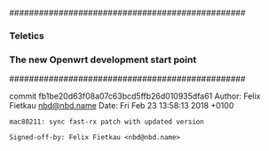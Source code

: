 ################################################
###		Teletics 
### The new Openwrt development start point ####
################################################

commit fb1be20d63f08a07c63bcd5ffb26d010935dfa61
Author: Felix Fietkau <nbd@nbd.name>
Date:   Fri Feb 23 13:58:13 2018 +0100

    mac80211: sync fast-rx patch with updated version
    
    Signed-off-by: Felix Fietkau <nbd@nbd.name>

